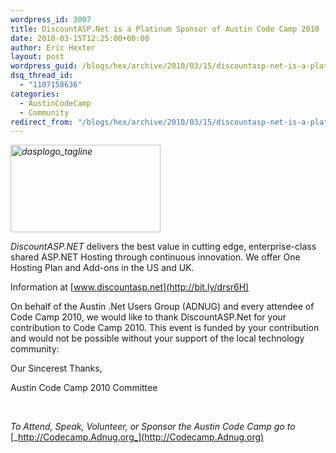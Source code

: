 ```yaml
---
wordpress_id: 3007
title: DiscountASP.Net is a Platinum Sponsor of Austin Code Camp 2010
date: 2010-03-15T12:25:00+00:00
author: Eric Hexter
layout: post
wordpress_guid: /blogs/hex/archive/2010/03/15/discountasp-net-is-a-platinum-sponsor-of-austin-code-camp-2010.aspx
dsq_thread_id:
  - "1107158636"
categories:
  - AustinCodeCamp
  - Community
redirect_from: "/blogs/hex/archive/2010/03/15/discountasp-net-is-a-platinum-sponsor-of-austin-code-camp-2010.aspx/"
---
```

_[<img style="border-right-width: 0px;border-top-width: 0px;border-bottom-width: 0px;border-left-width: 0px" border="0" alt="dasplogo_tagline" src="http://lostechies.com/erichexter/files/2011/03/dasplogo_tagline_37E67135.jpg" width="240" height="140" />](http://bit.ly/drsr6H)_ 

_DiscountASP.NET_ delivers the best value in cutting edge, enterprise-class shared ASP.NET Hosting through continuous innovation. We offer One Hosting Plan and Add-ons in the US and UK.

Information at [www.discountasp.net](http://bit.ly/drsr6H)

On behalf of the Austin .Net Users Group (ADNUG) and every attendee of Code Camp 2010, we would like to thank DiscountASP.Net for your contribution to Code Camp 2010. This event is funded by your contribution and would not be possible without your support of the local technology community:

Our Sincerest Thanks, 

Austin Code Camp 2010 Committee

&#160;

_To Attend, Speak, Volunteer, or Sponsor the Austin Code Camp go to_ [_http://Codecamp.Adnug.org_](http://Codecamp.Adnug.org)